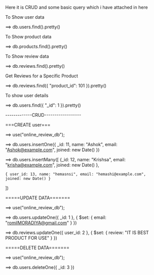 Here it is CRUD and some basic query which i have attached in here

To Show user data

==> db.users.find().pretty()

To Show product data

==> db.products.find().pretty()

To Show review data

==> db.reviews.find().pretty()

Get Reviews for a Specific Product

==> db.reviews.find({ "product_id": 101 }).pretty()

To show user details

==> db.users.find({ "_id": 1 }).pretty()

-------------CRUD------------------

===CREATE user===

 ==> use("online_review_db");

 ==> db.users.insertOne({
    _id: 11,
    name: "Ashok",
    email: "Ashok@example.com",
    joined: new Date()
})

==> db.users.insertMany([
    {_id: 12, name: "Krishsa", email: "krisha@example.com", joined: new Date() },

    
    { user_id: 13, name: "hemasnsi", email: "hemashi@example.com",  joined: new Date() }
])


=====UPDATE DATA=======


==> use("online_review_db");

==> db.users.updateOne({ _id: 1 }, { $set: { email: "romilMORADIYA@gmail.com" } })

==> db.reviews.updateOne({ user_id: 2 }, { $set: { review: "IT IS BEST PRODUCT FOR USE" } })


=====DELETE DATA=======

==> use("online_review_db");

==> db.users.deleteOne({ _id: 3 })

